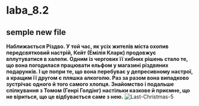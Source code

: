 # laba_8.2
## semple new file
**Наближається Різдво. У той час, як усіх жителів міста охопив передсвятковий настрій, Кейт (Емілія Кларк) продовжує вплутуватися в халепи. Одним із чергових її хибних рішень стало те, що вона погодилася працювати ельфом у магазині різдвяних подарунків. І це попри те, що вона перебуває у депресивному настрої, а кращим її другом є пляшка алкоголю. Раз за разом вона випадково зустрічає одного й того самого хлопця. Знайомство і подальше спілкування з Томом (Генрі Голдінг) настільки казкове й приємне, що не віриться, що це відбувається саме з нею.**
![Last-Christmas-5](https://user-images.githubusercontent.com/120118950/211942951-c6504bd7-9a29-46b5-ab5d-9864f6550d45.jpg)

